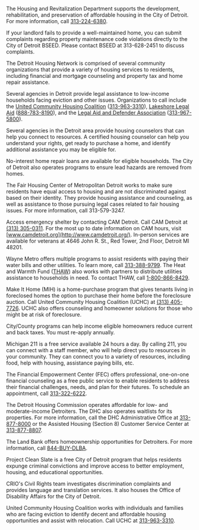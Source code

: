   <InfoCardGrid title="Resources" subtitle="The City of Detroit Housing and Revitalization Department has compiled a list of resources to help you find and maintain your housing.">
  <InfoCard title="City of Detroit Housing and Revitalization Department " externalHref="https://detroitmi.gov/departments/housing-and-revitalization-department">

The Housing and Revitalization Department supports the development, rehabilitation, and preservation of affordable housing in the City of Detroit. For more information, call [313-224-6380](tel:+1-313-224-6380).

  </InfoCard>

  <InfoCard title="Enforce Property Conditions " externalHref="https://detroitmi.gov/departments/buildings-safety-engineering-and-environmental-department">

If your landlord fails to provide a well-maintained home, you can submit complaints regarding property maintenance code violations directly to the City of Detroit BSEED. Please contact BSEED at 313-628-2451 to discuss complaints.

  </InfoCard>

  <InfoCard title="Detroit Housing Network" externalHref="https://detroithousingnetwork.org/">

The Detroit Housing Network is comprised of several community organizations that provide a variety of housing services to residents, including financial and mortgage counseling and property tax and home repair assistance. 

  </InfoCard>

  <InfoCard title="Eviction Prevention and Legal Assistance">

Several agencies in Detroit provide legal assistance to low-income households facing eviction and other issues. Organizations to call include the [United Community Housing Coalition](https://www.uchcdetroit.org/) ([313-963-3310](tel:+1-313-963-3310)), [Lakeshore Legal Aid](https://lakeshorelegalaid.org/) ([888-783-8190](tel:+1-888-783-8190)), and the [Legal Aid and Defender Association](https://ladadetroit.org/) ([313-967-5800](tel:+1-313-967-5800)).

  </InfoCard>
  
  <InfoCard title="Housing Counseling" externalHref="https://housing.state.mi.us/webportal/default.aspx?page=counseling_start">

Several agencies in the Detroit area provide housing counselors that can help you connect to resources. A certified housing counselor can help you understand your rights, get ready to purchase a home, and identify additional assistance you may be eligible for.

  </InfoCard>

  <InfoCard title="Home Repair" externalHref="https://detroitmi.gov/departments/housing-and-revitalization-department/residents">

No-interest home repair loans are available for eligible households. The City of Detroit also operates programs to ensure lead hazards are removed from homes.

  </InfoCard>

  <InfoCard title="Fair Housing" externalHref="https://www.fairhousingdetroit.org/">

The Fair Housing Center of Metropolitan Detroit works to make sure residents have equal access to housing and are not discriminated against based on their identity. They provide housing assistance and counseling, as well as assistance to those pursuing legal cases related to fair housing issues. For more information, call 313-579-3247. 

  </InfoCard>

  <InfoCard title="Homelessness Services and Shelter Access " externalHref="http://www.camdetroit.org/">

Access emergency shelter by contacting CAM Detroit. Call CAM Detroit at [(313) 305-0311](tel:+1-313-305-0311). For the most up to date information on CAM hours, visit [www.camdetroit.org](http://www.camdetroit.org/). In-person services are available for veterans at 4646 John R. St., Red Tower, 2nd Floor, Detroit MI 48201.

  </InfoCard>

  <InfoCard title="Utilities Assistance" externalHref="https://www.waynemetro.org/energy-and-water-assistance/">

Wayne Metro offers multiple programs to assist residents with paying their water bills and other utilities. To learn more, call [313-388-9799](tel:+1-313-388-9799). The Heat and Warmth Fund ([THAW](https://thawfund.org/)) also works with partners to distribute utilities assistance to households in need. To contact THAW, call [1-800-866-8429](+1-800-866-8429).

  </InfoCard>

  <InfoCard title="Tax Foreclosure Prevention" externalHref="http://www.uchcdetroit.org/">

Make It Home (MIH) is a home-purchase program that gives tenants living in foreclosed homes the option to purchase their home before the foreclosure auction. Call United Community Housing Coalition (UCHC) at [(313) 405-7726](tel:+1-313-405-7726). UCHC also offers counseling and homeowner solutions for those who might be at risk of foreclosure.

  </InfoCard>

  <InfoCard title="Homeowner Property Tax Relief" externalHref="https://detroitmi.gov/government/boards/property-assessment-board-review/homeowners-property-exemption-hope">

City/County programs can help income eligible homeowners reduce current and back taxes. You must re-apply annually.

  </InfoCard>

  <InfoCard title="Michigan 211" externalHref="https://www.mi211.org/">

Michigan 211 is a free service available 24 hours a day. By calling 211, you can connect with a staff member, who will help direct you to resources in your community. They can connect you to a variety of resources, including food, help with housing, assistance paying bills, etc.  

  </InfoCard>

  <InfoCard title="Financial Counseling" externalHref="https://detroitmi.gov/departments/department-neighborhoods/financial-empowerment-center-fec">

The Financial Empowerment Center (FEC) offers professional, one-on-one financial counseling as a free public service to enable residents to address their financial challenges, needs, and plan for their futures. To schedule an appointment, call [313-322-6222](tel:+1-313-322-6222).

  </InfoCard>

  <InfoCard title="Detroit Housing Commission" externalHref="https://www.dhcmi.org/Default.aspx">

The Detroit Housing Commission operates affordable for low- and moderate-income Detroiters. The DHC also operates waitlists for its properties. For more information, call the DHC Administrative Office at [313-877-8000](tel:+1-313-877-8000) or the Assisted Housing (Section 8) Customer Service Center at [313-877-8807](tel:+1-313-877-8807).

  </InfoCard>

  <InfoCard title="Detroit Land Bank Authority" externalHref="https://buildingdetroit.org/">

The Land Bank offers homeownership opportunities for Detroiters. For more information, call [844-BUY-DLBA](tel:+1-844-BUY-DLBA).

  </InfoCard>

  <InfoCard title="Project Clean Slate (criminal expungements)" externalHref="https://detroitmi.gov/departments/law-department/project-clean-slate">

Project Clean Slate is a free City of Detroit program that helps residents expunge criminal convictions and improve access to better employment, housing, and educational opportunities.

  </InfoCard>

  <InfoCard title="City of Detroit Civil Rights, Inclusion, and Opportunity Department" externalHref="https://detroitmi.gov/departments/civil-rights-inclusion-opportunity-department">

CRIO's Civil Rights team investigates discrimination complaints and provides language and translation services. It also houses the Office of Disability Affairs for the City of Detroit.

  </InfoCard>

  <InfoCard title="Housing Relocation Assistance" externalHref="https://www.uchcdetroit.org/">

United Community Housing Coalition works with individuals and families who are facing eviction to identify decent and affordable housing opportunities and assist with relocation. Call UCHC at [313-963-3310](+1-313-963-3310).

  </InfoCard>
  </InfoCardGrid>

